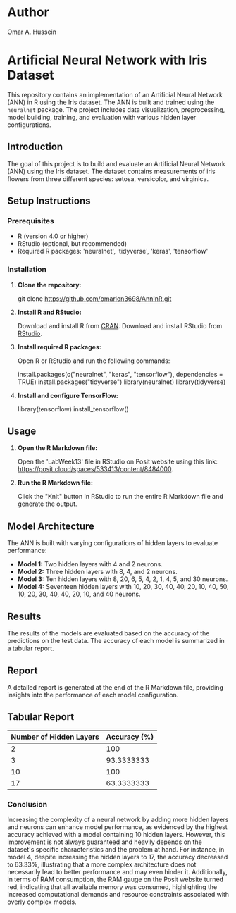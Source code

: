 # Author
Omar A. Hussein

# Artificial Neural Network with Iris Dataset

This repository contains an implementation of an Artificial Neural Network (ANN) in R using the Iris dataset. The ANN is built and trained using the `neuralnet` package. The project includes data visualization, preprocessing, model building, training, and evaluation with various hidden layer configurations.

## Introduction

The goal of this project is to build and evaluate an Artificial Neural Network (ANN) using the Iris dataset. The dataset contains measurements of iris flowers from three different species: setosa, versicolor, and virginica.

## Setup Instructions

### Prerequisites

- R (version 4.0 or higher)
- RStudio (optional, but recommended)
- Required R packages: 'neuralnet', 'tidyverse', 'keras', 'tensorflow'

### Installation

1. **Clone the repository:**


   git clone https://github.com/omarion3698/AnnInR.git

2. **Install R and RStudio:**

   Download and install R from [CRAN](https://cran.r-project.org/).
   Download and install RStudio from [RStudio](https://www.rstudio.com/products/rstudio/download/).

3. **Install required R packages:**

   Open R or RStudio and run the following commands:

   install.packages(c("neuralnet", "keras", "tensorflow"), dependencies = TRUE)
   install.packages("tidyverse")
   library(neuralnet)
   library(tidyverse)
   

4. **Install and configure TensorFlow:**

   library(tensorflow)
   install_tensorflow()

## Usage

1. **Open the R Markdown file:**

   Open the 'LabWeek13' file in RStudio on Posit website using this link: https://posit.cloud/spaces/533413/content/8484000.

2. **Run the R Markdown file:**

   Click the "Knit" button in RStudio to run the entire R Markdown file and generate the output.

## Model Architecture

The ANN is built with varying configurations of hidden layers to evaluate performance:

- **Model 1:** Two hidden layers with 4 and 2 neurons.
- **Model 2:** Three hidden layers with 8, 4, and 2 neurons.
- **Model 3:** Ten hidden layers with 8, 20, 6, 5, 4, 2, 1, 4, 5, and 30 neurons.
- **Model 4:** Seventeen hidden layers with 10, 20, 30, 40, 40, 20, 10, 40, 50, 10, 20, 30, 40, 40, 20, 10, and 40 neurons.

## Results

The results of the models are evaluated based on the accuracy of the predictions on the test data. The accuracy of each model is summarized in a tabular report.

## Report

A detailed report is generated at the end of the R Markdown file, providing insights into the performance of each model configuration.

## Tabular Report

| Number of Hidden Layers | Accuracy (%)  |
|-------------------------|---------------|
| 2                       | 100           |
| 3                       | 93.3333333    |
| 10                      | 100           |
| 17                      | 63.3333333    |

### Conclusion

Increasing the complexity of a neural network by adding more hidden layers and neurons can enhance model performance, as evidenced by the highest accuracy achieved with a model containing 10 hidden layers. However, this improvement is not always guaranteed and heavily depends on the dataset's specific characteristics and the problem at hand. For instance, in model 4, despite increasing the hidden layers to 17, the accuracy decreased to 63.33%, illustrating that a more complex architecture does not necessarily lead to better performance and may even hinder it. Additionally, in terms of RAM consumption, the RAM gauge on the Posit website turned red, indicating that all available memory was consumed, highlighting the increased computational demands and resource constraints associated with overly complex models.
